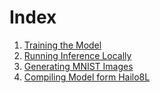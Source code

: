 # Index

1. [Training the Model](train.md)
2. [Running Inference Locally](predict.md)
3. [Generating MNIST Images](draw.md)
4. [Compiling Model form Hailo8L](compile.md)